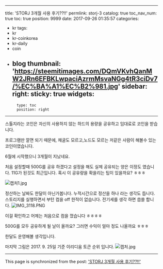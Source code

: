 
---
title: 'STORJ 3개월 사용 후기??!!'
permlink: storj-3
catalog: true
toc_nav_num: true
toc: true
position: 9999
date: 2017-09-26 01:35:57
categories:
- kr
tags:
- kr
- kr-coinkorea
- kr-daily
- coin
- blog
thumbnail: 'https://steemitimages.com/DQmVKvhQanMW2JRn6EFBKLwpaciAzrmMsvaNGg4tR3ciDv7/%EC%BA%A1%EC%B2%981.jpg'
sidebar:
    right:
        sticky: true
widgets:
    -
        type: toc
        position: right
---


스톨지라는 코인은 자신의 사용하지 않는 하드의 용량을 공유하고 임대료로 코인을 받습니다.  

프로그램만 깔면 되기 때문에, 채굴도 모르고,노드도 모르는 저같은 사람이 해볼수 있는 코인이였습니다. 

6월에 시작했으니 3개월이 지났네요. 

처음 설정할때 500G를 공유 하겠다고 설정을 해도 실제 공유되는 양은 이정도 였습니다.  11G가 된것도 최근입니다.  혹시 이 공유량을 확을리는 팁이 있을까요? ㅎㅎㅎ

![캡처1.jpg](https://steemitimages.com/DQmVKvhQanMW2JRn6EFBKLwpaciAzrmMsvaNGg4tR3ciDv7/%EC%BA%A1%EC%B2%981.jpg)

정산하는 날짜도 한달이 아닌가봅니다. 누적시간으로 정산을 하나 라는 생각도 듭니다.  스토리지를 실행하면서 부턴 컴을 off 한적이 없습니다.  전기세를 생각 하면 씁쓸 합니다. 
![IMG_3118.PNG](https://steemitimages.com/DQmNTyg45TeP922CqsSGcMeBuKUGc56hPQPvesVeCrUMFBN/IMG_3118.PNG)

이걸 확인하고 어제는 처음으로 컴을 껐습니다 ㅎㅎㅎㅎ

500G를 모두 공유하게 될 날이 올까요? 그러면 수익이 얼마 정도 나올까요 ㅎㅎㅎ

한달도 운영해볼 생각입니다. 

마지막 그림은 2017. 9. 25일 기준 이리디움 토큰 순위 입니다. ![캡처.jpg](https://steemitimages.com/DQmWS79QhFHurB9RbvEFEKTGpBxc9dUYSjTA6vDXvzF18yn/%EC%BA%A1%EC%B2%98.jpg)

- - -

This page is synchronized from the post: ['STORJ 3개월 사용 후기??!!'](https://steemit.com/@kingbit/storj-3)
